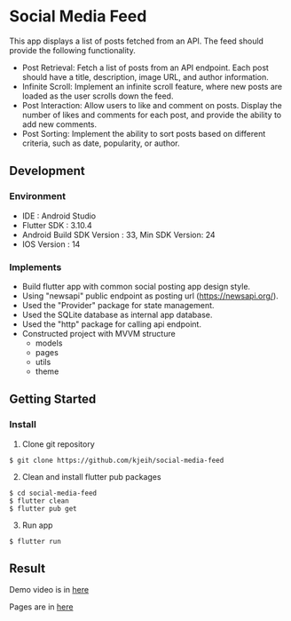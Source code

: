 # Social Media Feed

This app displays a list of posts fetched from an API. The feed should provide the following functionality.

 - Post Retrieval: Fetch a list of posts from an API endpoint. Each post should have a title, description, image URL, and author information.
 - Infinite Scroll: Implement an infinite scroll feature, where new posts are loaded as the user scrolls down the feed.
 - Post Interaction: Allow users to like and comment on posts. Display the number of likes and comments for each post, and provide the ability to add new comments.
 - Post Sorting: Implement the ability to sort posts based on different criteria, such as date, popularity, or author.
 
## Development

### Environment
- IDE : Android Studio
- Flutter SDK : 3.10.4
- Android Build SDK Version : 33, Min SDK Version: 24
- IOS Version : 14 

### Implements
- Build flutter app with common social posting app design style.
- Using "newsapi" public endpoint as posting url (https://newsapi.org/).
- Used the "Provider" package for state management.
- Used the SQLite database as internal app database.
- Used the "http" package for calling api endpoint.
- Constructed project with MVVM structure
    - models
    - pages
    - utils
    - theme

## Getting Started

### Install

1. Clone git repository

```
$ git clone https://github.com/kjeih/social-media-feed
```
2. Clean and install flutter pub packages

```
$ cd social-media-feed
$ flutter clean
$ flutter pub get
```

3. Run app

```
$ flutter run
```

## Result
Demo video is in [here](./media/demo_video.mp4)

Pages are in [here](./media)
